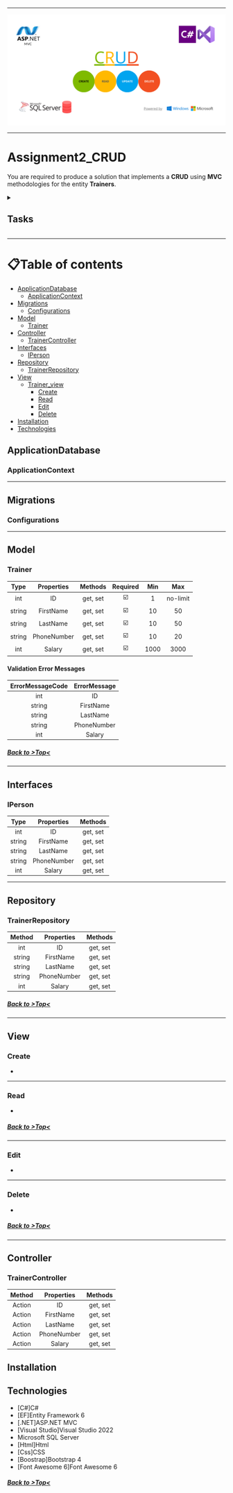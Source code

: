 ---------------------------------------------------------

![ProjectLogo](Assignment2/img/ProjectLogo_assignment2.png)

-----------------------------------------------------

# Assignment2_CRUD

You  are  required  to  produce  a  solution  that  implements a <strong>CRUD</strong> using <strong>MVC</strong> methodologies for the entity <strong>Trainers</strong>.

<details><summary><h2>Tasks</h2></summary>
<p><h3>You    need    to    submit    all    the    produced    files    in    a    zip    file    named    by your_name_individual_partb.zip</h3>
<ul>
    <li> <h3>Create Trainer [20marks]</h3> </li>
    <li> <h3>Read Trainer details [20marks] </h3> </li>
    <li> <h3>Update Trainer details [20marks]</h3></li>
    <li> <h3>Delete Trainer [20marks] </h3></li>
    <li> <h3>Use of MVC technologies [20marks]</h3></li>
  </ul>
</p>
</details>


------------------------------------------------------------------------------------------------------------------------------------------------------

📋Table of contents
=================

<!--ts-->


* [ApplicationDatabase](#applicationdatabase)
    * [ApplicationContext](#applicationcontext)
* [Migrations](#migrations)
    * [Configurations](#configurations)
* [Model](#model)
   * [Trainer](#trainer)
* [Controller](#controller)
    * [TrainerController](#trainercontroller)
* [Interfaces](#interfaces)
   * [IPerson](#iperson)
* [Repository](#repository)
   * [TrainerRepository](#trainerrepository)
* [View](#view)
   * [Trainer_view](#trainer_view)
     * [Create](#create)
     * [Read](#read)
     * [Edit](#edit)
     * [Delete](#delete)
* [Installation](#installation)
* [Technologies](#technologies)

  
<!--te-->

## ApplicationDatabase ##
### ApplicationContext ###

----------------------------------------------------------------------------------------------------------

## Migrations ##
### Configurations ###

----------------------------------------------------------------------------------------------------------

## Model ##


### Trainer ###

| Type           | Properties       | Methods | Required | Min| Max | 
| :---:          |     :---:        |  :---:  |  :---:  | :---: | :---: | 
| int            | ID     | get, set   | ☑️ | 1 | no-limit | 
| string            | FirstName     | get, set   |☑️ | 10 | 50 |
| string         | LastName      | get, set    |☑️| 10 | 50 |
| string         | PhoneNumber       | get, set    |☑️| 10 | 20 |
| int         | Salary       | get, set    |☑️| 1000 | 3000 |


#### Validation Error Messages ####

| ErrorMessageCode         | ErrorMessage       | 
| :---:          |     :---:        | 
| int            | ID     | 
| string            | FirstName     | 
| string         | LastName      |
| string         | PhoneNumber       | 
| int         | Salary       | 

##### [Back to >Top<](#assignment2_crud) #####
-------------------------------------------------------------------------------------------------------------------

## Interfaces ##
### IPerson ###

| Type           | Properties       | Methods |
| :---:          |     :---:        |  :---:  |
| int            | ID     | get, set   |
| string            | FirstName     | get, set   |
| string         | LastName      | get, set    |
| string         | PhoneNumber       | get, set    |
| int         | Salary       | get, set    |

-------------------------------------------------------------------------------------------------------------------

## Repository ##
### TrainerRepository ###

| Method           | Properties       | Methods |
| :---:          |     :---:        |  :---:  |
| int            | ID     | get, set   |
| string            | FirstName     | get, set   |
| string         | LastName      | get, set    |
| string         | PhoneNumber       | get, set    |
| int         | Salary       | get, set    |

##### [Back to >Top<](#assignment2_crud) #####
------------------------------------------------------------------------------------------------------------------
## View ##

### Create ###
-
------------------------------------------------------------------------------------------------------------------
### Read ###
-

##### [Back to >Top<](#assignment2_crud) #####
------------------------------------------------------------------------------------------------------------------
### Edit ###
-
------------------------------------------------------------------------------------------------------------------
### Delete ###
-
##### [Back to >Top<](#assignment2_crud) #####
------------------------------------------------------------------------------------------------------------------
## Controller ##
### TrainerController ###

| Method           | Properties       | Methods |
| :---:          |     :---:        |  :---:  |
| Action            | ID     | get, set   |
| Action            | FirstName     | get, set   |
| Action         | LastName      | get, set    |
| Action         | PhoneNumber       | get, set    |
| Action         | Salary       | get, set    |

## Installation ##


## Technologies ##

- [C#]C#
- [EF]Entity Framework 6
- [.NET]ASP.NET MVC
- [Visual Studio]Visual Studio 2022
- Microsoft SQL Server
- [Html]Html
- [Css]CSS
- [Boostrap]Bootstrap 4
- [Font Awesome 6]Font Awesome 6

##### [Back to >Top<](#assignment2_crud) #####

